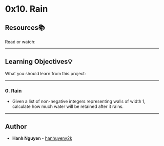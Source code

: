 # 0x10. Rain

## Resources:books:
Read or watch:

---
## Learning Objectives:bulb:
What you should learn from this project:

---

### [0. Rain](./0-rain.py)
* Given a list of non-negative integers representing walls of width 1, calculate how much water will be retained after it rains. 

---

## Author
* **Hanh Nguyen** - [hanhuyeny2k](github.com/hanhuyeny2k)